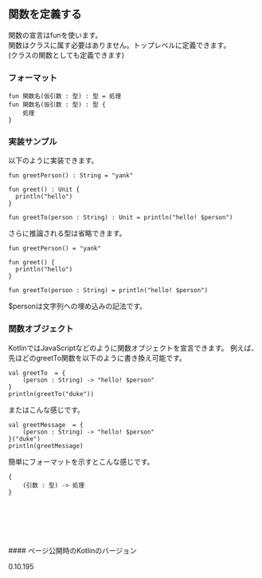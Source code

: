 ## 関数を定義する

関数の宣言はfunを使います。   
関数はクラスに属す必要はありません。トップレベルに定義できます。   
(クラスの関数としても定義できます)


### フォーマット
   
   
   
   
    fun 関数名(仮引数 : 型) : 型 = 処理
    fun 関数名(仮引数 : 型) : 型 {
        処理
    }
   
   
   
### 実装サンプル


以下のように実装できます。

   
   
   
    fun greetPerson() : String = "yank"
    
    fun greet() : Unit {
      println("hello")
    }

    fun greetTo(person : String) : Unit = println("hello! $person")


さらに推論される型は省略できます。

    fun greetPerson() = "yank"
    
    fun greet() {
      println("hello")
    }

    fun greetTo(person : String) = println("hello! $person")

   
   
   
$personは文字列への埋め込みの記法です。



### 関数オブジェクト
   
   
   
KotlinではJavaScriptなどのように関数オブジェクトを宣言できます。
例えば、先ほどのgreetTo関数を以下のように書き換え可能です。

    val greetTo  = {
        (person : String) -> "hello! $person"
    }
    println(greetTo("duke"))
    
またはこんな感じです。  
   
   

    val greetMessage  = {
        (person : String) -> "hello! $person"
    }("duke")
    println(greetMessage)
    
   
   
   
簡単にフォーマットを示すとこんな感じです。

    {
        (引数 : 型) -> 処理
    }



<br/>
<br/>
<br/>
<br/>
<br/>
#### ページ公開時のKotlinのバージョン
   
0.10.195 
 
